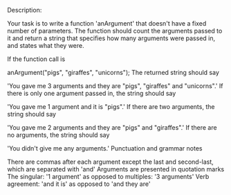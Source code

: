 Description:

Your task is to write a function 'anArgument' that doesn't have a fixed number of parameters. The function should count the arguments passed to it and return a string that specifies how many arguments were passed in, and states what they were.

If the function call is

anArgument("pigs", "giraffes", "unicorns");
The returned string should say

'You gave me 3 arguments and they are "pigs", "giraffes" and "unicorns".'
If there is only one argument passed in, the string should say

'You gave me 1 argument and it is "pigs".'
If there are two arguments, the string should say

'You gave me 2 arguments and they are "pigs" and "giraffes".'
If there are no arguments, the string should say

'You didn't give me any arguments.'
Punctuation and grammar notes

There are commas after each argument except the last and second-last, which are separated with 'and'
Arguments are presented in quotation marks
The singular: '1 argument' as opposed to multiples: '3 arguments'
Verb agreement: 'and it is' as opposed to 'and they are'
